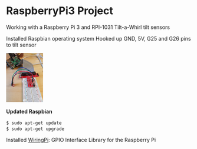 # RaspberryPi3 Project
Working with a Raspberry Pi 3 and RPI-1031 Tilt-a-Whirl tilt sensors


Installed Raspbian operating system
Hooked up GND, 5V, G25 and G26 pins to tilt sensor


<img src="https://github.com/jessalbarian/RaspberryPi3/blob/master/setup.jpg?raw=true =" width="100" />


**Updated Raspbian**
```
$ sudo apt-get update
$ sudo apt-get upgrade
```

Installed [WiringPi](http://wiringpi.com/): GPIO Interface Library for the Raspberry Pi
```

```
